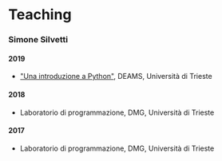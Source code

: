 ﻿# Teaching
### Simone Silvetti

#### 2019
- ["Una introduzione a Python"](https://github.com/simonesilvetti/teaching/tree/master/2019_IntroduzionePython), DEAMS, Università di Trieste
#### 2018
- Laboratorio di programmazione, DMG, Università di Trieste
#### 2017
- Laboratorio di programmazione, DMG, Università di Trieste
